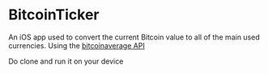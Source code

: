 # BitcoinTicker

An iOS app used to convert the current Bitcoin value to all of the main used currencies. Using the [bitcoinaverage API](https://apiv2.bitcoinaverage.com/)

Do clone and run it on your device
